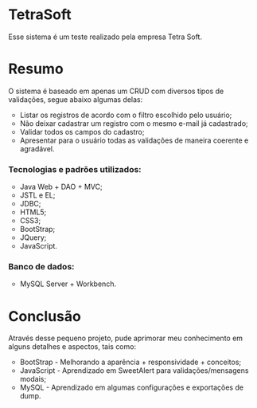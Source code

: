 # TetraSoft
<p>Esse sistema é um teste realizado pela empresa Tetra Soft.</p>

# Resumo
<p>O sistema é baseado em apenas um CRUD com diversos tipos de validações, segue abaixo algumas delas:</p>

<ul TYPE="circle">
<li>Listar os registros de acordo com o filtro escolhido pelo usuário;</li>
<li>Não deixar cadastrar um registro com o mesmo e-mail já cadastrado;</li>
<li>Validar todos os campos do cadastro;</li>
<li>Apresentar para o usuário todas as validações de maneira coerente e agradável.</li>
</ul>

<h3><b>Tecnologias e padrões utilizados:</b></h3>
<ul TYPE="circle">
<li>Java Web + DAO + MVC;</li>
<li>JSTL e EL;</li>
<li>JDBC;</li>
<li>HTML5;</li>
<li>CSS3;</li>
<li>BootStrap;</li>
<li>JQuery;</li>
<li>JavaScript.</li>
</ul>

<h3><b>Banco de dados:</b></h3>   
<ul TYPE="circle">
<li>MySQL Server + Workbench.</li>
</ul>

# Conclusão
<p>Através desse pequeno projeto, pude aprimorar meu conhecimento em alguns detalhes e aspectos, tais como:
<ul TYPE="circle">
<li>BootStrap - Melhorando a aparência + responsividade + conceitos;</li>
<li>JavaScript - Aprendizado em SweetAlert para validações/mensagens modais;</li>
<li>MySQL - Aprendizado em algumas configurações e exportações de dump.</li>
</ul>
</p>

